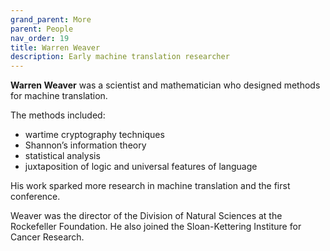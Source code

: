 ```yaml
---
grand_parent: More
parent: People
nav_order: 19
title: Warren Weaver
description: Early machine translation researcher
---
```


**Warren Weaver** was a scientist and mathematician who designed methods for machine translation.

The methods included:
* wartime cryptography techniques
* Shannon’s information theory
* statistical analysis
* juxtaposition of logic and universal features of language

His work sparked more research in machine translation and the first conference.

Weaver was the director of the Division of Natural Sciences at the Rockefeller Foundation.
He also joined the Sloan-Kettering Institure for Cancer Research.
